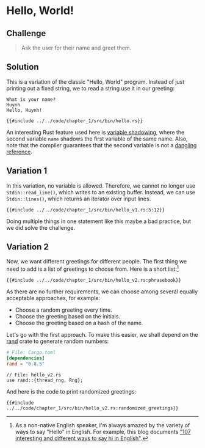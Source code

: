 # Hello, World!

## Challenge

> Ask the user for their name and greet them.

## Solution
This is a variation of the classic "Hello, World" program. Instead of just printing out a fixed string,
we to read a string use it in our greeting:

```
What is your name?
Huynh
Hello, Huynh!
```

```rust,noplayground
{{#include ../../code/chapter_1/src/bin/hello.rs}}
```
An interesting Rust feature used here is [variable shadowing](https://en.wikipedia.org/wiki/Variable_shadowing),
where the second variable `name` shadows the first variable of the same name. Also, note that
the compiler guarantees that the second variable is not a
[dangling reference](https://doc.rust-lang.org/book/ch04-02-references-and-borrowing.html#dangling-references).

## Variation 1
In this variation, no variable is allowed. Therefore, we cannot no longer use `Stdin::read_line()`,
which writes to an existing buffer.
Instead, we can use `Stdin::lines()`, which returns an iterator over input lines.

```rust,noplayground
{{#include ../../code/chapter_1/src/bin/hello_v1.rs:5:12}}
```

Doing multiple things in one statement like this maybe a bad practice, but we did solve the challenge.

## Variation 2
Now, we want different greetings for different people. The first thing we need to add is a list of
greetings to choose from. Here is a short list:[^1]

```rust,noplayground
{{#include ../../code/chapter_1/src/bin/hello_v2.rs:phrasebook}}
```

As there are no further requirements, we can choose among several equally acceptable approaches, for example:
- Choose a random greeting every time.
- Choose the greeting based on the initials.
- Choose the greeting based on a hash of the name.

Let's go with the first approach. To make this easier, we shall depend on the [rand](https://crates.io/crates/rand)
crate to generate random numbers:

```toml
# File: Cargo.toml
[dependencies]
rand = "0.8.5"
```

```rust,noplayground
// File: hello_v2.rs
use rand::{thread_rng, Rng};
```

And here is the code to print randomized greetings:

```rust,noplayground
{{#include ../../code/chapter_1/src/bin/hello_v2.rs:randomized_greetings}}
```

[^1]: As a non-native English speaker, I'm always amazed by the variety of ways to say "Hello" in English.
For example, this blog documents ["107 interesting and different ways to say hi in English"](https://www.berlitz.com/blog/hello-in-english).
